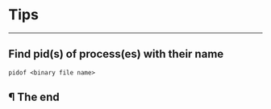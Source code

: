 # Tips

---

## Find pid(s) of process(es) with their name

```
pidof <binary file name>
```

## ¶ The end
